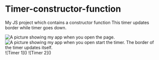 # Timer-constructor-function
My JS project which contains a constructor function
This timer updates border while timer goes down.
<div>
  <img src="https://user-images.githubusercontent.com/70946845/111374237-e981e380-86ad-11eb-9e5c-62cf4c159aa4.png" alt="A picture showing my app when you open the page."/>
  <img src="https://user-images.githubusercontent.com/70946845/111374441-2a79f800-86ae-11eb-8a47-dcfb9aabc66d.png" alt="A picture showing my app when you open start the timer. The border of the timer updates itself."/>
</div>
![Timer 1]()
![Timer 2]()

